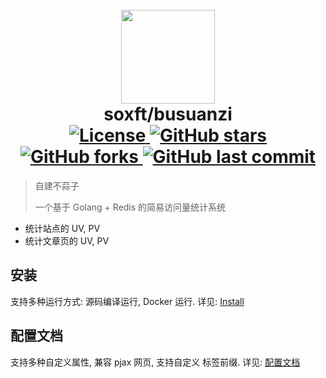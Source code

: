 <h1 align="center">
  <br>
  <a href="https://busuanzi.9420.ltd/" alt="logo" ><img src="https://img.iirose.cn/bsz/favicon.svg" width="150"/></a>
  <br>
    soxft/busuanzi
  <br>
  <a href="http://www.apache.org/licenses/LICENSE-2.0.html"> 
    <img src="https://img.shields.io/github/license/soxft/busuanzi.svg?style=for-the-badge" alt="License">
  </a>
  <a href="https://github.com/soxft/busuanzi/stargazers"> 
    <img src="https://img.shields.io/github/stars/soxft/busuanzi.svg?style=for-the-badge" alt="GitHub stars">
  </a>
  <a href="https://github.com/soxft/busuanzi/network/members"> 
    <img src="https://img.shields.io/github/forks/soxft/busuanzi.svg?style=for-the-badge" alt="GitHub forks">
  </a> 
  <a href = "https://github.com/soxft/busuanzi/releases">
    <img alt="GitHub last commit" src="https://img.shields.io/github/last-commit/soxft/busuanzi?style=for-the-badge">
  </a>
</h1>

> 自建不蒜子
> 
> 一个基于 Golang + Redis 的简易访问量统计系统

  - 统计站点的 UV, PV
  - 统计文章页的 UV, PV

## 安装

支持多种运行方式: 源码编译运行, Docker 运行. 详见: [Install](https://github.com/soxft/busuanzi/wiki/Install)

## 配置文档

支持多种自定义属性, 兼容 pjax 网页, 支持自定义 标签前缀. 详见: [配置文档](https://github.com/soxft/busuanzi/wiki/Helper)


